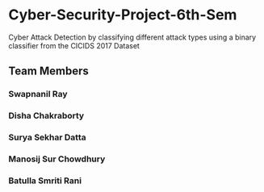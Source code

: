 # Cyber-Security-Project-6th-Sem
Cyber Attack Detection by classifying different attack types using a binary classifier from the CICIDS 2017 Dataset

## Team Members
### Swapnanil Ray
### Disha Chakraborty
### Surya Sekhar Datta
### Manosij Sur Chowdhury
### Batulla Smriti Rani
